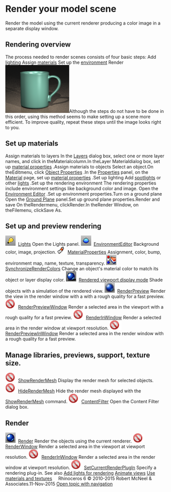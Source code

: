 ---
---


# Render your model scene
Render the model using the current renderer producing a color image in a separate display window.

## Rendering overview
The process needed to render scenes consists of four basic steps:
Add [lighting](lights.html) Assign [materials](materialeditor.html) Set up the [environment](environmenteditor.html) Render![images/mug-001.png](images/mug-001.png)Although the steps do not have to be done in this order, using this method seems to make setting up a scene more efficient. To improve quality, repeat these steps until the image looks right to you.

## Set up materials
Assign materials to layers
In the [Layers](layer.html) dialog box, select one or more layer names, and click in theMaterialcolumn.In theLayer Materialdialog box, set up [material properties](materialeditor.html) .Assign materials to objects
Select an object.On theEditmenu, click [Object Properties](properties.html) .In the [Properties](properties.html) panel, on the [Material](material.html) page, set up [material properties](materialeditor.html) .Set up lighting
Add [spotlights](spotlight.html) or other [lights](lights.html) .Set up the rendering environment
The rendering properties include environment settings like background color and image.
Open the [Environment Editor](environmenteditor.html) .Set up environment properties.Turn on a ground plane
Open the [Ground Plane](groundplane.html) panel.Set up ground plane properties.Render and save
On theRendermenu, clickRender.In theRender Window, on theFilemenu, clickSave As.
## Set up and preview rendering
![images/lights.png](images/lights.png) [Lights](lights.html) 
Open the Lights panel.
![images/environments.png](images/environments.png) [EnvironmentEditor](environmenteditor.html) 
Background color, image, projection.
![images/materialproperties.png](images/materialproperties.png) [MaterialProperties](material.html) 
Assignment, color, bump, environment map, name, texture, transparency.
![images/synchronizerendercolors.png](images/synchronizerendercolors.png) [SynchronizeRenderColors](synchronizerendercolors.html) 
Change an object's material color to match its object or layer display color.
![images/viewport-rendered.png](images/viewport-rendered.png) [Rendered viewport display mode](view-displaymode-options.html#rendered) 
Shade objects with a simulation of the rendered view.
![images/renderpreview.png](images/renderpreview.png) [RenderPreview](render.html#renderpreview) 
Render the view in the render window with a with a rough quality for a fast preview.
![images/-no-toolbar-button.png](images/-no-toolbar-button.png) [RenderPreviewWindow](render.html#renderpreviewwindow) 
Render a selected area in the viewport with a rough quality for a fast preview.
![images/-no-toolbar-button.png](images/-no-toolbar-button.png) [RenderInWindow](render.html#renderinwindow) 
Render a selected area in the render window at viewport resolution.
![images/-no-toolbar-button.png](images/-no-toolbar-button.png) [RenderPreviewInWindow](render.html#renderpreviewinwindow) 
Render a selected area in the render window with a rough quality for a fast preview.

## Manage libraries, previews, support, texture size.
![images/-no-toolbar-button.png](images/-no-toolbar-button.png) [ShowRenderMesh](showrendermesh.html) 
Display the render mesh for selected objects.
![images/-no-toolbar-button.png](images/-no-toolbar-button.png) [HideRenderMesh](showrendermesh.html#hiderendermesh) 
Hide the render mesh displayed with the [ShowRenderMesh](showrendermesh.html) command.
![images/-no-toolbar-button.png](images/-no-toolbar-button.png) [ContentFilter](contentfilter.html) 
Open the Content Filter dialog box.

## Render
![images/render.png](images/render.png) [Render](render.html) 
Render the objects using the current renderer.
![images/-no-toolbar-button.png](images/-no-toolbar-button.png) [RenderWindow](render.html#renderwindow) 
Render a selected area in the viewport at viewport resolution.
![images/-no-toolbar-button.png](images/-no-toolbar-button.png) [RenderInWindow](render.html#renderinwindow) 
Render a selected area in the render window at viewport resolution.
![images/-no-toolbar-button.png](images/-no-toolbar-button.png) [SetCurrentRenderPlugIn](render.html#setcurrentrenderplugin) 
Specify a rendering plug-in.
See also
 [Add lights for rendering](sak-lights.html) 
 [Animate views](sak-animation.html) 
 [Use materials and textures](sak-materialsandtextures.html) 
&#160;
&#160;
Rhinoceros 6 © 2010-2015 Robert McNeel &amp; Associates.11-Nov-2015
 [Open topic with navigation](sak-render.html) 

